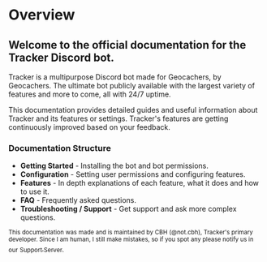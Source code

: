 # Overview

## Welcome to the official documentation for the Tracker Discord bot.

Tracker is a multipurpose Discord bot made for Geocachers, by Geocachers. The ultimate bot publicly available with the largest variety of features and more to come, all with 24/7 uptime.

This documentation provides detailed guides and useful information about Tracker and its features or settings. Tracker's features are getting continuously improved based on your feedback.

### Documentation Structure

* **Getting Started** - Installing the bot and bot permissions.
* **Configuration** - Setting user permissions and configuring features.
* **Features** - In depth explanations of each feature, what it does and how to use it.
* **FAQ** - Frequently asked questions.
* **Troubleshooting / Support** - Get support and ask more complex questions.

<sub>This documentation was made and is maintained by CBH (@not.cbh), Tracker's primary developer. Since I am human, I still make mistakes, so if you spot any please notify us in our</sub> [<sub>Support Server</sub>](https://discord.gg/cAXp5DSMr4)<sub>.</sub>
